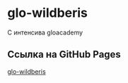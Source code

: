 # glo-wildberis 
С интенсива gloacademy
## Ссылка на GitHub Pages
[glo-wildberis](https://slawaslawa.github.io/glo-wildberis/)
